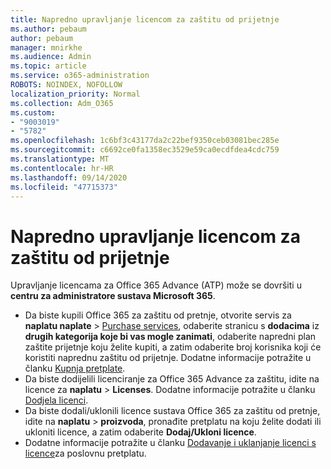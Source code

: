 ```yaml
---
title: Napredno upravljanje licencom za zaštitu od prijetnje
ms.author: pebaum
author: pebaum
manager: mnirkhe
ms.audience: Admin
ms.topic: article
ms.service: o365-administration
ROBOTS: NOINDEX, NOFOLLOW
localization_priority: Normal
ms.collection: Adm_O365
ms.custom:
- "9003019"
- "5782"
ms.openlocfilehash: 1c6bf3c43177da2c22bef9350ceb03081bec285e
ms.sourcegitcommit: c6692ce0fa1358ec3529e59ca0ecdfdea4cdc759
ms.translationtype: MT
ms.contentlocale: hr-HR
ms.lasthandoff: 09/14/2020
ms.locfileid: "47715373"
---
```

# <a name="advanced-threat-protection-license-management"></a>Napredno upravljanje licencom za zaštitu od prijetnje

Upravljanje licencama za Office 365 Advance (ATP) može se dovršiti u  **centru za administratore sustava Microsoft 365**.

- Da biste kupili Office 365 za zaštitu od pretnje, otvorite servis za **naplatu naplate**  >  [Purchase services](https://go.microsoft.com/fwlink/p/?linkid=868433), odaberite stranicu s **dodacima** iz **drugih kategorija koje bi vas mogle zanimati**, odaberite napredni plan zaštite prijetnje koju želite kupiti, a zatim odaberite broj korisnika koji će koristiti naprednu zaštitu od prijetnje. Dodatne informacije potražite u članku [Kupnja pretplate](https://docs.microsoft.com/microsoft-365/commerce/subscriptions/upgrade-to-different-plan).
- Da biste dodijelili licenciranje za Office 365 Advance za zaštitu, idite na licence za **naplatu**  >  **Licenses**. Dodatne informacije potražite u članku  [Dodjela licenci](https://docs.microsoft.com/microsoft-365/admin/manage/assign-licenses-to-users).  
- Da biste dodali/uklonili licence sustava Office 365 za zaštitu od pretnje, idite na **naplatu**  >  **proizvoda**, pronađite pretplatu na koju želite dodati ili ukloniti licence, a zatim odaberite **Dodaj/Ukloni licence**.  
- Dodatne informacije potražite u članku [Dodavanje i uklanjanje licenci s licence](https://docs.microsoft.com/microsoft-365/commerce/licenses/buy-licenses?view=o365-worldwide#add-or-remove-licenses-for-your-business-subscription)za poslovnu pretplatu.
